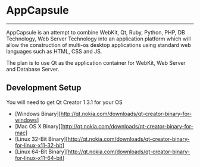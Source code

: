 # AppCapsule
---

AppCapsule is an attempt to combine WebKit, Qt, Ruby, Python, PHP, DB Technology, Web Server Technology into 
an application platform which will allow the construction of multi-os desktop applications using standard web
languages such as HTML, CSS and JS.

The plan is to use Qt as the application container for WebKit, Web Server and Database Server.

## Development Setup

You will need to get Qt Creator 1.3.1 for your OS

* [Windows Binary][http://qt.nokia.com/downloads/qt-creator-binary-for-windows]
* [Mac OS X Binary][http://qt.nokia.com/downloads/qt-creator-binary-for-mac]
* [Linux 32-Bit Binary][http://qt.nokia.com/downloads/qt-creator-binary-for-linux-x11-32-bit]
* [Linux 64-Bit Binary][http://qt.nokia.com/downloads/qt-creator-binary-for-linux-x11-64-bit]

